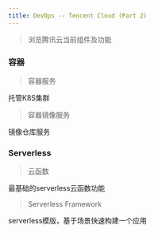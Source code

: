 ```yaml
---
title: DevOps -- Tencent Cloud (Part 2)
---
```


> 浏览腾讯云当前组件及功能

### 容器

> 容器服务

托管K8S集群

> 容器镜像服务

镜像仓库服务

### Serverless

> 云函数

最基础的serverless云函数功能

> Serverless Framework

serverless模版，基于场景快速构建一个应用
